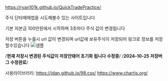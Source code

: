 https://ryan101k.github.io/QuickTradePractice/

주식 단타매매법을 시도해볼수 있는 사이트입니다

기본 자본금 100만원에서 시작하며 3초마다 주식 값이 변경됩니다

저장 버튼을 누를시 url 값이 변경되며 url값에 보유주식이 저장되어 링크로 정보를 저장할수있습니다
![샘플](https://github.com/user-attachments/assets/db2ec2b9-275c-4085-80e9-326245eedeb9)


/**현재 저장시 변경된 주식값이 저장안돼어 초기화 됩니다 수정중**/
/**2024-10-25 저장버그 수정완료**/

사용라이브러리: https://jdan.github.io/98.css/
               https://www.chartjs.org/
